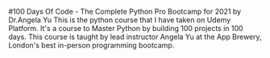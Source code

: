 #100 Days Of Code - The Complete Python Pro Bootcamp for 2021 by Dr.Angela Yu
This is the python course that I have taken on Udemy Platform. It's a course to Master Python by building 100 projects in 100 days. This course is taught by lead instructor Angela Yu at the App Brewery, London's best in-person programming bootcamp.
